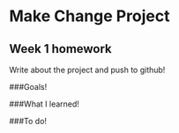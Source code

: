 # Make Change Project
## Week 1 homework

Write about the project and push to github!

###Goals!

###What I learned!

###To do!